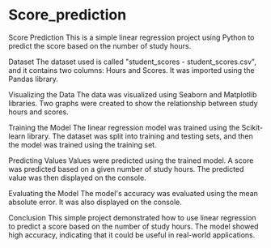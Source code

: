 # Score_prediction

Score Prediction
This is a simple linear regression project using Python to predict the score based on the number of study hours.

Dataset
The dataset used is called "student_scores - student_scores.csv", and it contains two columns: Hours and Scores. It was imported using the Pandas library.

Visualizing the Data
The data was visualized using Seaborn and Matplotlib libraries. Two graphs were created to show the relationship between study hours and scores.

Training the Model
The linear regression model was trained using the Scikit-learn library. The dataset was split into training and testing sets, and then the model was trained using the training set.

Predicting Values
Values were predicted using the trained model. A score was predicted based on a given number of study hours. The predicted value was then displayed on the console.

Evaluating the Model
The model's accuracy was evaluated using the mean absolute error. It was also displayed on the console.

Conclusion
This simple project demonstrated how to use linear regression to predict a score based on the number of study hours. The model showed high accuracy, indicating that it could be useful in real-world applications.
